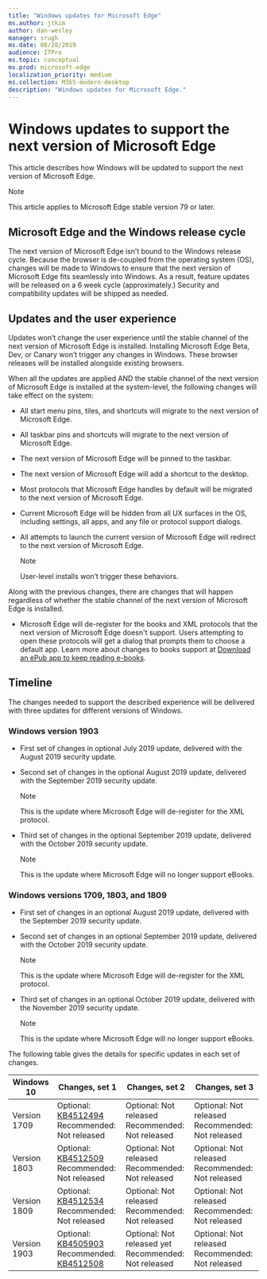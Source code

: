 ```yaml
---
title: "Windows updates for Microsoft Edge"
ms.author: jtkim
author: dan-wesley
manager: srugh
ms.date: 08/28/2019
audience: ITPro
ms.topic: conceptual
ms.prod: microsoft-edge
localization_priority: medium
ms.collection: M365-modern-desktop
description: "Windows updates for Microsoft Edge."
---
```


# Windows updates to support the next version of Microsoft Edge

This article describes how Windows will be updated to support the next version of Microsoft Edge.

> [!NOTE]
> This article applies to Microsoft Edge stable version 79 or later.

## Microsoft Edge and the Windows release cycle

The next version of Microsoft Edge isn’t bound to the Windows release cycle. Because the browser is de-coupled from the operating system (OS), changes will be made to Windows to ensure that the next version of Microsoft Edge fits seamlessly into Windows. As a result, feature updates will be released on a 6 week cycle (approximately.) Security and compatibility updates  will be shipped as needed.

## Updates and the user experience

Updates won’t change the user experience until the stable channel of the next version of Microsoft Edge is installed. Installing Microsoft Edge Beta, Dev, or Canary won’t trigger any changes in Windows. These browser releases will be installed alongside existing browsers.

When all the updates are applied AND the stable channel of the next version of Microsoft Edge is installed at the system-level, the following changes will take effect on the system:

- All start menu pins, tiles, and shortcuts will migrate to the next version of Microsoft Edge.
- All taskbar pins and shortcuts will migrate to the next version of Microsoft Edge.
- The next version of Microsoft Edge will be pinned to the taskbar.
- The next version of Microsoft Edge will add a shortcut to the desktop.
- Most protocols that Microsoft Edge handles by default will be migrated to the next version of Microsoft Edge.
- Current Microsoft Edge will be hidden from all UX surfaces in the OS, including settings, all apps, and any file or protocol support dialogs.
- All attempts to launch the current version of Microsoft Edge will redirect to the next version of Microsoft Edge.

  > [!NOTE]
  > User-level installs won’t trigger these behaviors.

Along with the previous changes, there are changes that will happen regardless of whether the stable channel of the next version of Microsoft Edge is installed.

- Microsoft Edge will de-register for the books and XML protocols that the next version of Microsoft Edge doesn't support. Users attempting to open these protocols will get a dialog that prompts them to choose a default app. Learn more about changes to books support at [Download an ePub app to keep reading e-books](https://nam06.safelinks.protection.outlook.com/?url=https%3A%2F%2Fsupport.microsoft.com%2Fhelp%2F4517840&data=02%7C01%7Cv-danwes%40microsoft.com%7Cc9f8571b880549c30fcf08d72be5eaf9%7C72f988bf86f141af91ab2d7cd011db47%7C1%7C0%7C637026138803983526&sdata=qtb3DvVZQ6H%2FFXnBievkl%2B%2BngAQXwl340PcH8kRc3y4%3D&reserved=0).

## Timeline

The changes needed to support the described experience will be delivered with three updates for different versions of Windows.

### Windows version 1903

- First set of changes in optional July 2019 update, delivered with the August 2019 security update.
- Second set of changes in the optional August 2019 update, delivered with the September 2019 security update.

  > [!NOTE]
  > This is the update where Microsoft Edge will de-register for the XML protocol.

- Third set of changes in the optional September 2019 update, delivered with the October 2019 security update.

  > [!NOTE]
  > This is the update where Microsoft Edge will no longer support eBooks.

### Windows versions 1709, 1803, and 1809

- First set of changes in an optional August 2019 update, delivered with the September 2019 security update.
- Second set of changes in an optional September 2019 update, delivered with the October 2019 security update.

  > [!NOTE]
  > This is the update where Microsoft Edge will de-register for the XML protocol.

- Third set of changes in an optional October 2019 update, delivered with the November 2019 security update.

  > [!NOTE]
  > This is the update where Microsoft Edge will no longer support eBooks.

The following table gives the details for specific updates in each set of changes.


|Windows 10 |Changes, set 1  |Changes, set 2  |Changes, set 3  |
|---------|---------|---------|---------|
|Version 1709     |Optional: [KB4512494](https://support.microsoft.com/en-us/help/4512494)<br/>Recommended: Not released         |Optional: Not released<br/>Recommended: Not released         |Optional: Not released<br/>Recommended: Not released         |
|Version 1803     |Optional: [KB4512509](https://support.microsoft.com/en-us/help/4512509)<br/>Recommended: Not released         |Optional: Not released<br/>Recommended: Not released         |Optional: Not released<br/>Recommended: Not released         |
|Version 1809     |Optional: [KB4512534](https://support.microsoft.com/en-us/help/4512534)<br/>Recommended: Not released         |Optional: Not released<br/>Recommended: Not released         |Optional: Not released<br/>Recommended: Not released         |
|Version 1903     |Optional: [KB4505903](https://support.microsoft.com/en-us/help/4505903/windows-10-update-kb4505903)<br/>Recommended: [KB4512508](https://support.microsoft.com/en-us/help/4512508/windows-10-update-kb4512508)         |Optional: Not released yet<br/>Recommended: Not released         |Optional: Not released<br/>Recommended: Not released         |
